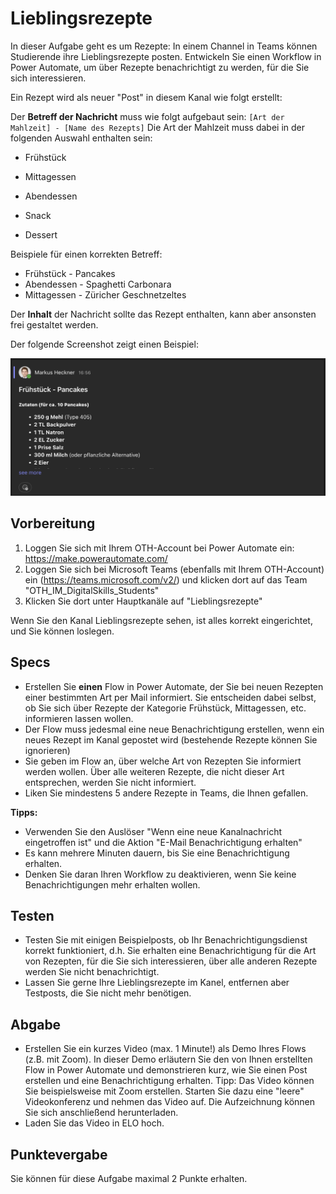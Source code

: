 # Lieblingsrezepte
In dieser Aufgabe geht es um Rezepte: In einem Channel in Teams können Studierende ihre Lieblingsrezepte posten. Entwickeln Sie einen Workflow in Power Automate, um über Rezepte benachrichtigt zu werden, für die Sie sich interessieren.

Ein Rezept wird als neuer "Post" in diesem Kanal wie folgt erstellt: 

Der **Betreff der Nachricht** muss wie folgt aufgebaut sein: ```[Art der Mahlzeit] - [Name des Rezepts]``` Die Art der Mahlzeit muss dabei in der folgenden Auswahl enthalten sein:

* Frühstück

* Mittagessen
* Abendessen
* Snack
* Dessert

Beispiele für einen korrekten Betreff:

* Frühstück - Pancakes
* Abendessen - Spaghetti Carbonara
* Mittagessen - Züricher Geschnetzeltes 

Der **Inhalt** der Nachricht sollte das Rezept enthalten, kann aber ansonsten frei gestaltet werden.

Der folgende Screenshot zeigt einen Beispiel:

![recipe-sample-post](img/recipe-sample-post.png)



## Vorbereitung
1. Loggen Sie sich mit Ihrem OTH-Account bei Power Automate ein: https://make.powerautomate.com/
2. Loggen Sie sich bei Microsoft Teams (ebenfalls mit Ihrem OTH-Account) ein (https://teams.microsoft.com/v2/) und klicken dort auf das Team "OTH_IM_DigitalSkills_Students"
3. Klicken Sie dort unter Hauptkanäle auf "Lieblingsrezepte"

Wenn Sie den Kanal Lieblingsrezepte sehen, ist alles korrekt eingerichtet, und Sie können loslegen.

## Specs
* Erstellen Sie **einen** Flow in Power Automate, der Sie bei neuen Rezepten einer bestimmten Art per Mail informiert. Sie entscheiden dabei selbst, ob Sie sich über Rezepte der Kategorie Frühstück, Mittagessen, etc. informieren lassen wollen.
* Der Flow muss jedesmal eine neue Benachrichtigung erstellen, wenn ein neues Rezept im Kanal gepostet wird (bestehende Rezepte können Sie ignorieren)
* Sie geben im Flow an, über welche Art von Rezepten Sie informiert werden wollen. Über alle weiteren Rezepte, die nicht dieser Art entsprechen, werden Sie nicht informiert.
* Liken Sie mindestens 5 andere Rezepte in Teams, die Ihnen gefallen.

**Tipps:**
* Verwenden Sie den Auslöser "Wenn eine neue Kanalnachricht eingetroffen ist" und die Aktion "E-Mail Benachrichtigung erhalten"
* Es kann mehrere Minuten dauern, bis Sie eine Benachrichtigung erhalten.
* Denken Sie daran Ihren Workflow zu deaktivieren, wenn Sie keine Benachrichtigungen mehr erhalten wollen.

## Testen
* Testen Sie mit einigen Beispielposts, ob Ihr Benachrichtigungsdienst korrekt funktioniert, d.h. Sie erhalten eine Benachrichtigung für die Art von Rezepten, für die Sie sich interessieren, über alle anderen Rezepte werden Sie nicht benachrichtigt.
* Lassen Sie gerne Ihre Lieblingsrezepte im Kanel, entfernen aber Testposts, die Sie nicht mehr benötigen.

## Abgabe
* Erstellen Sie ein kurzes Video (max. 1 Minute!) als Demo Ihres Flows (z.B. mit Zoom). In dieser Demo erläutern Sie den von Ihnen erstellten Flow in Power Automate und demonstrieren kurz, wie Sie einen Post erstellen und eine Benachrichtigung erhalten.  Tipp: Das Video können Sie beispielsweise mit Zoom erstellen. Starten Sie dazu eine "leere" Videokonferenz und nehmen das Video auf. Die Aufzeichnung können Sie sich anschließend herunterladen.
* Laden Sie das Video in ELO hoch.

## Punktevergabe
Sie können für diese Aufgabe maximal 2 Punkte erhalten.

